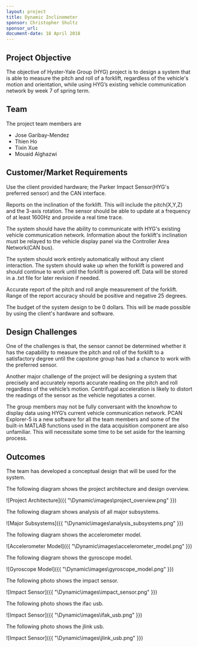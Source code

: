 ```yaml
---
layout: project
title: Dynamic Inclinometer
sponsor: Christopher Shultz
sponsor_url:
document-date: 18 April 2018
---
```


## Project Objective

The objective of Hyster-Yale Group (HYG) project is to design a system that is able to measure the pitch and roll of a forklift, regardless of the vehicle's motion and orientation, while using HYG’s existing vehicle communication network by week 7 of spring term.

## Team

The project team members are

* Jose Garibay-Mendez
* Thien Ho
* Tixin Xue
* Mouaid Alghazwi

## Customer/Market Requirements

Use the client provided hardware; the Parker Impact Sensor(HYG's preferred sensor) and the CAN interface.

Reports on the inclination of the forklift. This will include the pitch(X,Y,Z) and the 3-axis rotation. The sensor should be able to update at a frequency of at least 1600Hz and provide a real time trace.

The system should have the ability to communicate with HYG's existing vehicle communication network. Information about the forklift's inclination must be relayed to the vehicle display panel via the Controller Area Network(CAN bus).

The system should work entirely automatically without any client interaction. The system should wake up when the forklift is powered and should continue to work until the forklift is powered off. Data will be stored in a .txt file for later revision if needed. 

Accurate report of the pitch and roll angle measurement of the forklift. Range of the report accuracy should be positive and negative 25 degrees.

The budget of the system design to be 0 dollars. This will be made possible by using the client's hardware and software.

## Design Challenges

One of the challenges is that, the sensor cannot be determined whether it has the capability to measure the pitch and roll of the forklift to a satisfactory degree until the capstone group has had a chance to work with the preferred sensor.

Another major challenge of the project will be designing a system that precisely and accurately reports accurate reading on the pitch and roll regardless of the vehicle’s motion. Centrifugal acceleration is likely to distort the readings of the sensor as the vehicle negotiates a corner.

The group members may not be fully conversant with the knowhow to display data using HYG’s current vehicle communication network. PCAN Explorer-5 is a new software for all the team members and some of the built-in MATLAB functions used in the data acquisition component are also unfamiliar. This will necessitate some time to be set aside for the learning process.

## Outcomes

The team has developed a conceptual design that will be used for the system.

The following diagram shows the project architecture and design overview.

![Project Architecture]({{ "\Dynamic\images\project_overview.png" }})

The following diagram shows analysis of all major subsystems.

![Major Subsystems]({{ "\Dynamic\images\analysis_subsystems.png" }})

The following diagram shows the accelerometer model.

![Accelerometer Model]({{ "\Dynamic\images\accelerometer_model.png" }})

The following diagram shows the gyroscope model.

![Gyroscope Model]({{ "\Dynamic\images\gyroscope_model.png" }})

The following photo shows the impact sensor.

![Impact Sensor]({{ "\Dynamic\images\impact_sensor.png" }})

The following photo shows the ifac usb.

![Impact Sensor]({{ "\Dynamic\images\ifak_usb.png" }})

The following photo shows the jlink usb.

![Impact Sensor]({{ "\Dynamic\images\jlink_usb.png" }})
